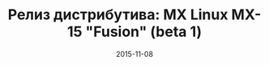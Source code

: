 ---
layout: post
title: "Релиз дистрибутива: MX Linux MX-15 \"Fusion\" (beta 1)"
date: 2015-11-08   
---